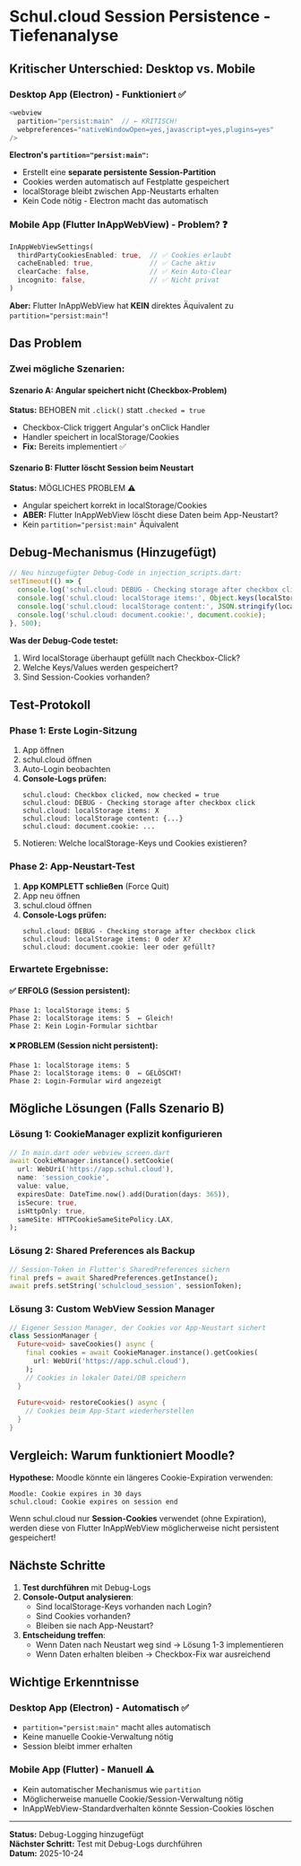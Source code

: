 # Schul.cloud Session Persistence - Tiefenanalyse

## Kritischer Unterschied: Desktop vs. Mobile

### Desktop App (Electron) - Funktioniert ✅
```javascript
<webview
  partition="persist:main"  // ← KRITISCH!
  webpreferences="nativeWindowOpen=yes,javascript=yes,plugins=yes"
/>
```

**Electron's `partition="persist:main"`:**
- Erstellt eine **separate persistente Session-Partition**
- Cookies werden automatisch auf Festplatte gespeichert
- localStorage bleibt zwischen App-Neustarts erhalten
- Kein Code nötig - Electron macht das automatisch

### Mobile App (Flutter InAppWebView) - Problem? ❓
```dart
InAppWebViewSettings(
  thirdPartyCookiesEnabled: true,  // ✅ Cookies erlaubt
  cacheEnabled: true,              // ✅ Cache aktiv
  clearCache: false,               // ✅ Kein Auto-Clear
  incognito: false,                // ✅ Nicht privat
)
```

**Aber:** Flutter InAppWebView hat **KEIN** direktes Äquivalent zu `partition="persist:main"`!

## Das Problem

### Zwei mögliche Szenarien:

#### Szenario A: Angular speichert nicht (Checkbox-Problem)
**Status:** BEHOBEN mit `.click()` statt `.checked = true`
- Checkbox-Click triggert Angular's onClick Handler
- Handler speichert in localStorage/Cookies
- **Fix:** Bereits implementiert ✅

#### Szenario B: Flutter löscht Session beim Neustart
**Status:** MÖGLICHES PROBLEM ⚠️
- Angular speichert korrekt in localStorage/Cookies
- **ABER:** Flutter InAppWebView löscht diese Daten beim App-Neustart?
- Kein `partition="persist:main"` Äquivalent

## Debug-Mechanismus (Hinzugefügt)

```javascript
// Neu hinzugefügter Debug-Code in injection_scripts.dart:
setTimeout(() => {
  console.log('schul.cloud: DEBUG - Checking storage after checkbox click');
  console.log('schul.cloud: localStorage items:', Object.keys(localStorage).length);
  console.log('schul.cloud: localStorage content:', JSON.stringify(localStorage));
  console.log('schul.cloud: document.cookie:', document.cookie);
}, 500);
```

**Was der Debug-Code testet:**
1. Wird localStorage überhaupt gefüllt nach Checkbox-Click?
2. Welche Keys/Values werden gespeichert?
3. Sind Session-Cookies vorhanden?

## Test-Protokoll

### Phase 1: Erste Login-Sitzung
1. App öffnen
2. schul.cloud öffnen
3. Auto-Login beobachten
4. **Console-Logs prüfen:**
   ```
   schul.cloud: Checkbox clicked, now checked = true
   schul.cloud: DEBUG - Checking storage after checkbox click
   schul.cloud: localStorage items: X
   schul.cloud: localStorage content: {...}
   schul.cloud: document.cookie: ...
   ```
5. Notieren: Welche localStorage-Keys und Cookies existieren?

### Phase 2: App-Neustart-Test
1. **App KOMPLETT schließen** (Force Quit)
2. App neu öffnen
3. schul.cloud öffnen
4. **Console-Logs prüfen:**
   ```
   schul.cloud: DEBUG - Checking storage after checkbox click
   schul.cloud: localStorage items: 0 oder X?
   schul.cloud: document.cookie: leer oder gefüllt?
   ```

### Erwartete Ergebnisse:

#### ✅ ERFOLG (Session persistent):
```
Phase 1: localStorage items: 5
Phase 2: localStorage items: 5  ← Gleich!
Phase 2: Kein Login-Formular sichtbar
```

#### ❌ PROBLEM (Session nicht persistent):
```
Phase 1: localStorage items: 5
Phase 2: localStorage items: 0  ← GELÖSCHT!
Phase 2: Login-Formular wird angezeigt
```

## Mögliche Lösungen (Falls Szenario B)

### Lösung 1: CookieManager explizit konfigurieren
```dart
// In main.dart oder webview_screen.dart
await CookieManager.instance().setCookie(
  url: WebUri('https://app.schul.cloud'),
  name: 'session_cookie',
  value: value,
  expiresDate: DateTime.now().add(Duration(days: 365)),
  isSecure: true,
  isHttpOnly: true,
  sameSite: HTTPCookieSameSitePolicy.LAX,
);
```

### Lösung 2: Shared Preferences als Backup
```dart
// Session-Token in Flutter's SharedPreferences sichern
final prefs = await SharedPreferences.getInstance();
await prefs.setString('schulcloud_session', sessionToken);
```

### Lösung 3: Custom WebView Session Manager
```dart
// Eigener Session Manager, der Cookies vor App-Neustart sichert
class SessionManager {
  Future<void> saveCookies() async {
    final cookies = await CookieManager.instance().getCookies(
      url: WebUri('https://app.schul.cloud'),
    );
    // Cookies in lokaler Datei/DB speichern
  }
  
  Future<void> restoreCookies() async {
    // Cookies beim App-Start wiederherstellen
  }
}
```

## Vergleich: Warum funktioniert Moodle?

**Hypothese:** Moodle könnte ein längeres Cookie-Expiration verwenden:
```
Moodle: Cookie expires in 30 days
schul.cloud: Cookie expires on session end
```

Wenn schul.cloud nur **Session-Cookies** verwendet (ohne Expiration), werden diese von Flutter InAppWebView möglicherweise nicht persistent gespeichert!

## Nächste Schritte

1. **Test durchführen** mit Debug-Logs
2. **Console-Output analysieren**:
   - Sind localStorage-Keys vorhanden nach Login?
   - Sind Cookies vorhanden?
   - Bleiben sie nach App-Neustart?
3. **Entscheidung treffen**:
   - Wenn Daten nach Neustart weg sind → Lösung 1-3 implementieren
   - Wenn Daten erhalten bleiben → Checkbox-Fix war ausreichend

## Wichtige Erkenntnisse

### Desktop App (Electron) - Automatisch ✅
- `partition="persist:main"` macht alles automatisch
- Keine manuelle Cookie-Verwaltung nötig
- Session bleibt immer erhalten

### Mobile App (Flutter) - Manuell ⚠️
- Kein automatischer Mechanismus wie `partition`
- Möglicherweise manuelle Cookie/Session-Verwaltung nötig
- InAppWebView-Standardverhalten könnte Session-Cookies löschen

---

**Status:** Debug-Logging hinzugefügt  
**Nächster Schritt:** Test mit Debug-Logs durchführen  
**Datum:** 2025-10-24
